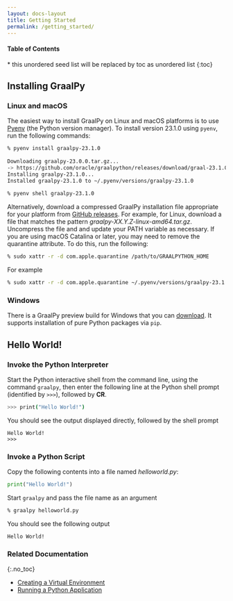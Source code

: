 ```yaml
---
layout: docs-layout
title: Getting Started
permalink: /getting_started/
---
```


<h4>Table of Contents</h4>
* this unordered seed list will be replaced by toc as unordered list
{:toc}

## Installing GraalPy

### Linux and macOS
The easiest way to install GraalPy on Linux and macOS platforms is to use [Pyenv](https://github.com/pyenv/pyenv) (the Python version manager).
To install version 23.1.0 using `pyenv`, run the following commands:

```bash
% pyenv install graalpy-23.1.0
 
Downloading graalpy-23.0.0.tar.gz...
-> https://github.com/oracle/graalpython/releases/download/graal-23.1.0/graalpython-23.1.0-macos-amd64.tar.gz
Installing graalpy-23.1.0...
Installed graalpy-23.1.0 to ~/.pyenv/versions/graalpy-23.1.0
 
% pyenv shell graalpy-23.1.0
```

Alternatively, download a compressed GraalPy installation file appropriate for your platform from [GitHub releases](https://github.com/oracle/graalpython/releases).
For example, for Linux, download a file that matches the pattern _graalpy-XX.Y.Z-linux-amd64.tar.gz_.
Uncompress the file and and update your PATH variable as necessary.
If you are using macOS Catalina or later, you may need to remove the quarantine attribute.
To do this, run the following:

```bash
% sudo xattr -r -d com.apple.quarantine /path/to/GRAALPYTHON_HOME
```

For example

```bash
% sudo xattr -r -d com.apple.quarantine ~/.pyenv/versions/graalpy-23.1.0
```

### Windows
There is a GraalPy preview build for Windows that you can [download](https://github.com/oracle/graalpython/releases/).
It supports installation of pure Python packages via `pip`.

## Hello World!

### Invoke the Python Interpreter

Start the Python interactive shell from the command line, using the command `graalpy`, then enter the following line at the Python shell prompt (identified by `>>>`), followed by **CR**.

```bash
>>> print("Hello World!")
```

You should see the output displayed directly, followed by the shell prompt

```
Hello World!
>>>
```

### Invoke a Python Script

Copy the following contents into a file named _helloworld.py_:

```python
print("Hello World!")
```

Start `graalpy` and pass the file name as an argument

```bash
% graalpy helloworld.py
```

You should see the following output
```
Hello World!
```

### Related Documentation
{:.no_toc}
* [Creating a Virtual Environment](/guides/creating_a_virtual_environment/)
* [Running a Python Application](/guides/running_a_python_application/)
